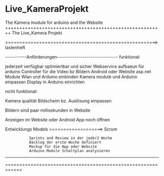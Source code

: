 # Live_KameraProjekt
The Kamera module for arduino and the Website 
++++++++++++++++++++++++++++++++++++++++++++++++++++++++
            The Live_Kamera Projekt


======================================================>
                 lastenheft

-----------Anförderungen-------------------------------
funktional:

 jederzeit verfügbar 
 optimiertbar und sicher
 Webservice aufbaeun für arduino
 Controller für die Video bz Bildern 
 Android oder Website asp.net 
 Module Wlan und Arduino einbinden 
 Kamera module und Arduino einpassen 
 Display in Arduino einrichten 

nicht funktional:

 Kamera qualität Bildscheim bz. Auslösung einpassen 
 
 Bildern sind paar millisekunden in Website 

 Anzeigen im Website oder Android App  noch öffnen 


Entwicklungs Models ===================> Scrum
                
               Sprints and Review in der jeder2 Woche 
               Backlog der erste Woche definiert
               Mockup für die App oder Website 
               Arduino Module Schaltplan analysieren 
-----------------------------------------------------

============================================================
